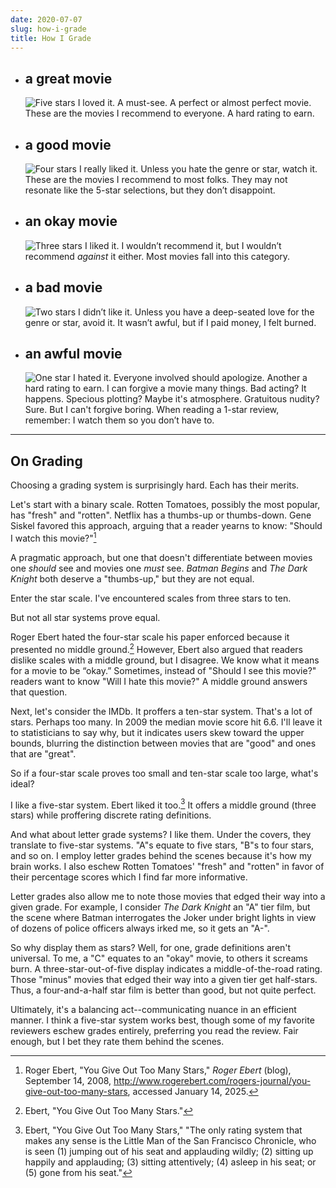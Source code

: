 ```yaml
---
date: 2020-07-07
slug: how-i-grade
title: How I Grade
---
```


- ## a great movie

  ![Five stars](/svg/5-stars.svg) I loved it. A must-see. A perfect or almost perfect movie. These are the movies I recommend to everyone. A hard rating to earn.

- ## a good movie

  ![Four stars](/svg/4-stars.svg) I really liked it. Unless you hate the genre or star, watch it. These are the movies I recommend to most folks. They may not resonate like the 5-star selections, but they don’t disappoint.

- ## an okay movie

  ![Three stars](/svg/3-stars.svg) I liked it. I wouldn’t recommend it, but I wouldn’t recommend _against_ it either. Most movies fall into this category.

- ## a bad movie

  ![Two stars](/svg/2-stars.svg) I didn’t like it. Unless you have a deep-seated love for the genre or star, avoid it. It wasn’t awful, but if I paid money, I felt burned.

- ## an awful movie

  ![One star](/svg/1-star.svg) I hated it. Everyone involved should apologize. Another a hard rating to earn. I can forgive a movie many things. Bad acting? It happens. Specious plotting? Maybe it's atmosphere. Gratuitous nudity? Sure. But I can't forgive boring. When reading a 1-star review, remember: I watch them so you don’t have to.

---

## On Grading

Choosing a grading system is surprisingly hard. Each has their merits.

Let's start with a binary scale. Rotten Tomatoes, possibly the most popular, has "fresh" and "rotten". Netflix has a thumbs-up or thumbs-down. Gene Siskel favored this approach, arguing that a reader yearns to know: "Should I watch this movie?"[^1]

A pragmatic approach, but one that doesn't differentiate between movies one _should_ see and movies one _must_ see. <span data-imdb-id="tt0372784">_Batman Begins_</span> and <span data-imdb-id="tt0468569">_The Dark Knight_</span> both deserve a "thumbs-up," but they are not equal. 

Enter the star scale. I've encountered scales from three stars to ten.

But not all star systems prove equal.

Roger Ebert hated the four-star scale his paper enforced because it presented no middle ground.[^2] However, Ebert also argued that readers dislike scales with a middle ground, but I disagree. We know what it means for a movie to be “okay.” Sometimes, instead of "Should I see this movie?" readers want to know "Will I hate this movie?" A middle ground answers that question.

Next, let's consider the IMDb. It proffers a ten-star system. That's a lot of stars. Perhaps too many. In 2009 the median movie score hit 6.6. I'll leave it to statisticians to say why, but it indicates users skew toward the upper bounds, blurring the distinction between movies that are "good" and ones that are "great". 

So if a four-star scale proves too small and ten-star scale too large, what's ideal?

I like a five-star system. Ebert liked it too.[^3] It offers a middle ground (three stars) while proffering discrete rating definitions.

And what about letter grade systems? I like them. Under the covers, they translate to five-star systems. "A"s equate to five stars, "B"s to four stars, and so on. I employ letter grades behind the scenes because it's how my brain works. I also eschew Rotten Tomatoes' "fresh" and "rotten" in favor of their percentage scores which I find far more informative.

Letter grades also allow me to note those movies that edged their way into a given grade. For example, I consider _The Dark Knight_ an "A" tier film, but the scene where Batman interrogates the Joker under bright lights in view of dozens of police officers always irked me, so it gets an "A-".

So why display them as stars? Well, for one, grade definitions aren't universal. To me, a "C" equates to an "okay" movie, to others it screams burn. A three-star-out-of-five display indicates a middle-of-the-road rating. Those "minus" movies that edged their way into a given tier get half-stars. Thus, a four-and-a-half star film is better than good, but not quite perfect. 

Ultimately, it's a balancing act--communicating nuance in an efficient manner. I think a five-star system works best, though some of my favorite reviewers eschew grades entirely, preferring you read the review. Fair enough, but I bet they rate them behind the scenes.

[^1]: Roger Ebert, "You Give Out Too Many Stars," _Roger Ebert_ (blog), September 14, 2008, http://www.rogerebert.com/rogers-journal/you-give-out-too-many-stars, accessed January 14, 2025.
[^2]: Ebert, "You Give Out Too Many Stars."
[^3]: Ebert, "You Give Out Too Many Stars," "The only rating system that makes any sense is the Little Man of the San Francisco Chronicle, who is seen (1) jumping out of his seat and applauding wildly; (2) sitting up happily and applauding; (3) sitting attentively; (4) asleep in his seat; or (5) gone from his seat."
